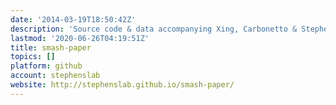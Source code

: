 ```yaml
---
date: '2014-03-19T18:50:42Z'
description: 'Source code & data accompanying Xing, Carbonetto & Stephens (2019). '
lastmod: '2020-06-26T04:19:51Z'
title: smash-paper
topics: []
platform: github
account: stephenslab
website: http://stephenslab.github.io/smash-paper/
---
```


